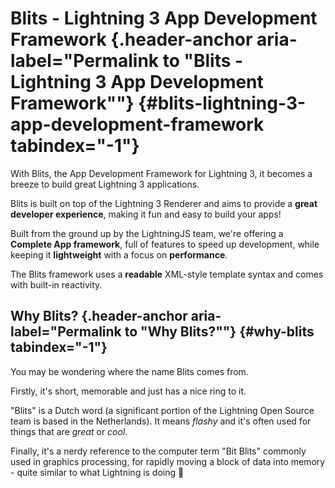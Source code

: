 # Blits - Lightning 3 App Development Framework [​](#blits-lightning-3-app-development-framework){.header-anchor aria-label="Permalink to \"Blits - Lightning 3 App Development Framework\""} {#blits-lightning-3-app-development-framework tabindex="-1"}

With Blits, the App Development Framework for Lightning 3, it becomes a
breeze to build great Lightning 3 applications.

Blits is built on top of the Lightning 3 Renderer and aims to provide a
**great developer experience**, making it fun and easy to build your
apps!

Built from the ground up by the LightningJS team, we\'re offering a
**Complete App framework**, full of features to speed up development,
while keeping it **lightweight** with a focus on **performance**.

The Blits framework uses a **readable** XML-style template syntax and
comes with built-in reactivity.

## Why Blits? [​](#why-blits){.header-anchor aria-label="Permalink to \"Why Blits?\""} {#why-blits tabindex="-1"}

You may be wondering where the name Blits comes from.

Firstly, it\'s short, memorable and just has a nice ring to it.

\"Blits\" is a Dutch word (a significant portion of the Lightning Open
Source team is based in the Netherlands). It means *flashy* and it\'s
often used for things that are *great* or *cool*.

Finally, it\'s a nerdy reference to the computer term \"Bit Blits\"
commonly used in graphics processing, for rapidly moving a block of data
into memory - quite similar to what Lightning is doing 🙂

